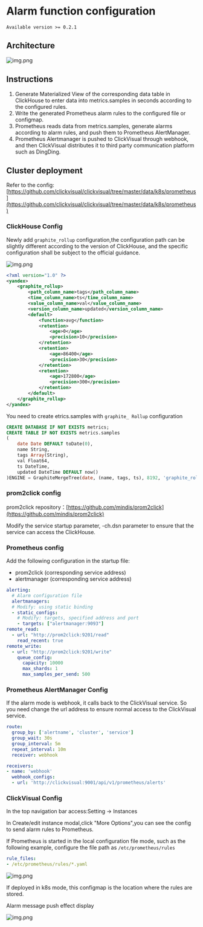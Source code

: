 # Alarm function configuration

`Available version >= 0.2.1`

## Architecture 

![img.png](../../../images/alarm-arch.png)

## Instructions

1. Generate Materialized View of the corresponding data table in ClickHouse to enter data into metrics.samples in seconds according to the configured rules.
2. Write the generated Prometheus alarm rules to the configured file or configmap.
3. Prometheus reads data from metrics.samples, generate alarms according to alarm rules, and push them to Prometheus AlertManager.
4. Prometheus Alertmanager is pushed to ClickVisual through webhook, and then ClickVisual distributes it to third party communication platform such as DingDing.

## Cluster deployment

Refer to the config:[https://github.com/clickvisual/clickvisual/tree/master/data/k8s/prometheus](https://github.com/clickvisual/clickvisual/tree/master/data/k8s/prometheus)

### ClickHouse Config

Newly add `graphite_rollup` configuration,the configuration path can be slightly different according to the version of ClickHouse, and the specific configuration shall be subject to the official guidance.

![img.png](../../../images/graphite_rollup_tree.png)

```xml
<?xml version="1.0" ?>
<yandex>
    <graphite_rollup>
        <path_column_name>tags</path_column_name>
        <time_column_name>ts</time_column_name>
        <value_column_name>val</value_column_name>
        <version_column_name>updated</version_column_name>
        <default>
            <function>avg</function>
            <retention>
                <age>0</age>
                <precision>10</precision>
            </retention>
            <retention>
                <age>86400</age>
                <precision>30</precision>
            </retention>
            <retention>
                <age>172800</age>
                <precision>300</precision>
            </retention>
        </default>
    </graphite_rollup>
</yandex>
```
You need to create etrics.samples with `graphite_ Rollup` configuration

```sql
CREATE DATABASE IF NOT EXISTS metrics;
CREATE TABLE IF NOT EXISTS metrics.samples
(
    date Date DEFAULT toDate(0),
    name String,
    tags Array(String),
    val Float64,
    ts DateTime,
    updated DateTime DEFAULT now()
)ENGINE = GraphiteMergeTree(date, (name, tags, ts), 8192, 'graphite_rollup');
```

### prom2click config

prom2click repository：[https://github.com/mindis/prom2click](https://github.com/mindis/prom2click)

Modify the service startup parameter, -ch.dsn parameter to ensure that the service can access the ClickHouse.

### Prometheus config

Add the following configuration in the startup file:

- prom2click (corresponding service address)
- alertmanager (corresponding service address)

```yaml
alerting:
  # Alarm configuration file
  alertmanagers:
  # Modify: using static binding
  - static_configs:
    # Modify: targets, specified address and port
    - targets: ["alertmanager:9093"]
remote_read:
  - url: "http://prom2click:9201/read"
    read_recent: true
remote_write:
  - url: "http://prom2click:9201/write"
    queue_config:
      capacity: 10000
      max_shards: 1
      max_samples_per_send: 500
```

### Prometheus AlertManager Config

If the alarm mode is webhook, it calls back to the ClickVisual service. So you need change the url address to ensure normal access to the ClickVisual service.

```yaml
route:
  group_by: ['alertname', 'cluster', 'service']
  group_wait: 30s
  group_interval: 5m
  repeat_interval: 10m
  receiver: webhook

receivers:
- name: 'webhook'
  webhook_configs:
  - url: 'http://clickvisual:9001/api/v1/prometheus/alerts'
```

### ClickVisual Config

In the top navigation bar access:Setting -> Instances

In Create/edit instance modal,click "More Options",you can see the config to send alarm rules to Prometheus.

If Prometheus is started in the local configuration file mode, such as the following example, configure the file path as `/etc/prometheus/rules`

```yaml
rule_files:
- /etc/prometheus/rules/*.yaml
```

![img.png](../../../images/alarm-store-file.png)

If deployed in k8s mode, this configmap is the location where the rules are stored.

Alarm message push effect display

![img.png](../../../images/alarm-msg-push.png)
